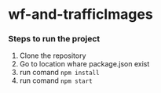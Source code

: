 # wf-and-trafficImages
### Steps to run the project 
  1. Clone the repository
  2. Go to location whare package.json exist
  3. run comand  `npm install`
  4. run comand  `npm start`
